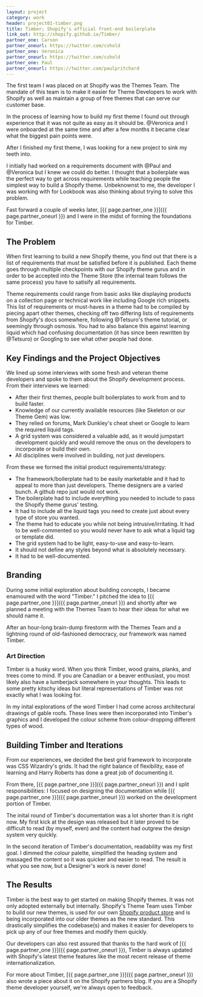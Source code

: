 ```yaml
---
layout: project
category: work
header: project01-timber.png
title: Timber; Shopify's official front-end boilerplate
link_out: http://shopify.github.io/Timber/
partner_one: Carson
partner_oneurl: https://twitter.com/cshold
partner_one: Veronica
partner_oneurl: https://twitter.com/cshold
partner_one: Paul
partner_oneurl: https://twitter.com/paulpritchard
---
```


The first team I was placed on at Shopify was the Themes Team. The mandate of this team is to make it easier for Theme Developers to work with Shopify as well as maintain a group of free themes that can serve our customer base.

In the process of learning how to build my first theme I found out through experience that it was not quite as easy as it should be. @Veronica and I were onboarded at the same time and after a few months it became clear what the biggest pain points were.

After I finished my first theme, I was looking for a new project to sink my teeth into. 

I initially had worked on a requirements document with @Paul and @Veronica but I knew we could do better. I thought that a boilerplate was the perfect way to get across requirements while teaching people the simplest way to build a Shopify theme. Unbeknownst to me, the developer I was working with for Lookbook was also thinking about trying to solve this problem.

Fast forward a couple of weeks later, [{{ page.partner_one }}]({{ page.partner_oneurl }}) and I were in the midst of forming the foundations for Timber.

## The Problem

When first learning to build a new Shopify theme, you find out that there is a list of requirements that must be satisfied before it is published. Each theme goes through multiple checkpoints with our Shopify theme gurus and in order to be accepted into the Theme Store (the internal team follows the same process) you have to satisify all requirements.

Theme requirements could range from basic asks like displaying products on a collection page or technical work like including Google rich snippets. This list of requirements or must-haves in a theme had to be compiled by piecing apart other themes, checking off two differing lists of requirements from Shopify's docs somewhere, following @Tetsuro's theme tutorial, or seemingly through osmosis. You had to also balance this against learning liquid which had confusing documentation (it has since been rewritten by @Tetsuro) or Googling to see what other people had done.

## Key Findings and the Project Objectives

We lined up some interviews with some fresh and veteran theme developers and spoke to them about the Shopify development process. From their interviews we learned:

- After their first themes, people built boilerplates to work from and to build faster.
- Knowledge of our currently available resources (like Skeleton or our Theme Gem) was low.
- They relied on forums, Mark Dunkley's cheat sheet or Google to learn the required liquid tags.
- A grid system was considered a valuable add, as it would jumpstart development quickly and would remove the onus on the developers to incorporate or build their own.
- All disciplines were involved in building, not just developers.

From these we formed the initial product requirements/strategy:

* The framework/boilerplate had to be easily marketable and it had to appeal to more than just developers. Theme designers are a varied bunch. A github repo just would not work.
* The boilerplate had to include everything you needed to include to pass the Shopify theme gurus' testing.
* It had to include all the liquid tags you need to create just about every type of store you wanted.
* The theme had to educate you while not being intrusive/irritating. It had to be well-commented so you would never have to ask what a liquid tag or template did.
* The grid system had to be light, easy-to-use and easy-to-learn.
* It should not define any styles beyond what is absolutely necessary.
* It had to be well-documented.

## Branding

During some initial exploration about building concepts, I became enamoured with the word "Timber." I pitched the idea to [{{ page.partner_one }}]({{ page.partner_oneurl }}) and shortly after we planned a meeting with the Themes Team to hear their ideas for what we should name it.

After an hour-long brain-dump firestorm with the Themes Team and a lightning round of old-fashioned democracy, our framework was  named Timber.

### Art Direction

Timber is a husky word. When you think Timber, wood grains, planks, and trees come to mind. If you are Canadian or a beaver enthusiast, you most likely also have a lumberjack somewhere in your thoughts. This leads to some pretty kitschy ideas but literal representations of Timber was not exactly what I was looking for.

In my inital explorations of the word Timber I had come across architectural drawings of gable roofs. These lines were then incorporated into Timber's graphics and I developed the colour scheme from colour-dropping different types of wood.

## Building Timber and Iterations

From our experiences, we decided the best grid framework to incorporate was CSS Wizardry's grids. It had the right balance of flexibility, ease of learning and Harry Roberts has done a great job of documenting it. 

From there, [{{ page.partner_one }}]({{ page.partner_oneurl }}) and I split responsibilities: I focused on designing the documentation while [{{ page.partner_one }}]({{ page.partner_oneurl }}) worked on the development portion of Timber. 

The inital round of Timber's documentation was a lot shorter than it is right now. My first kick at the design was released but it later proved to be difficult to read (by myself, even) and the content had outgrew the design system very quickly.

In the second iteration of Timber's documentation, readability was my first goal. I dimmed the colour palette, simplified the heading system and massaged the content so it was quicker and easier to read. The result is what you see now, but a Designer's work is never done!

## The Results

Timber is the best way to get started on making Shopify themes. It was not only adopted externally but internally. Shopify's Theme Team uses Timber to build our new themes, is used for our own [Shopify product store](http://hardware.shopify.com) and is being incorporated into our older themes as the new standard. This drastically simplifies the codebase(s) and makes it easier for developers to pick up any of our free themes and modify them quickly.

Our developers can also rest assured that thanks to the hard work of [{{ page.partner_one }}]({{ page.partner_oneurl }}), Timber is always updated with Shopify's latest theme features like the most recent release of theme internationalization.

For more about Timber, [{{ page.partner_one }}]({{ page.partner_oneurl }}) also wrote a piece about it on the Shopify partners blog. If you are a Shopify theme developer yourself, we're always open to feedback.

